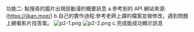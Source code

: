 功能二: 點搜尋的圖片出現該動漫的概要訊息
a.參考到的 API 網站來源:(https://jikan.moe/)
b.自己的實作過程:參考老師上課的檔案並做修改，遇到問題上網看影片找答案。
![p2-1.png](https://qmfqlvkbasosvmqhicrw.supabase.co/storage/v1/object/public/demo-39/md_img/p2-1%20(1).png)
![p2-2.png](https://qmfqlvkbasosvmqhicrw.supabase.co/storage/v1/object/public/demo-39/md_img/p2-2%20(1).png)
c.完成能成功顯示訊息

